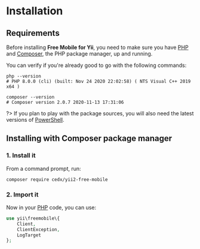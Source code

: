 # Installation

## Requirements
Before installing **Free Mobile for Yii**, you need to make sure you have [PHP](https://www.php.net)
and [Composer](https://getcomposer.org), the PHP package manager, up and running.

You can verify if you're already good to go with the following commands:

```shell
php --version
# PHP 8.0.0 (cli) (built: Nov 24 2020 22:02:58) ( NTS Visual C++ 2019 x64 )

composer --version
# Composer version 2.0.7 2020-11-13 17:31:06
```

?> If you plan to play with the package sources, you will also need the latest versions of [PowerShell](https://docs.microsoft.com/en-us/powershell).

## Installing with Composer package manager

### 1. Install it
From a command prompt, run:

```shell
composer require cedx/yii2-free-mobile
```

### 2. Import it
Now in your [PHP](https://www.php.net) code, you can use:

```php
use yii\freemobile\{
	Client,
	ClientException,
	LogTarget
};
```
